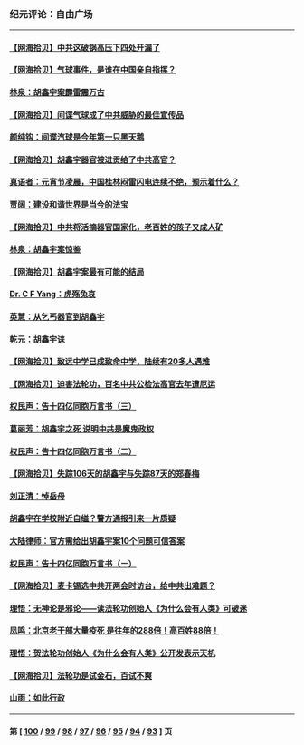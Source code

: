 ### 纪元评论：自由广场
---
#### [【网海拾贝】中共这破锅高压下四处开漏了](../../pages/nsc993/n13926953.md) 
#### [【网海拾贝】气球事件，是谁在中国亲自指挥？](../../pages/nsc993/n13926256.md) 
#### [林泉：胡鑫宇案霹雷震万古](../../pages/nsc993/n13926283.md) 
#### [【网海拾贝】间谍气球成了中共威胁的最佳宣传品](../../pages/nsc993/n13925216.md) 
#### [颜纯钩：间谍汽球是今年第一只黑天鹅](../../pages/nsc993/n13925162.md) 
#### [【网海拾贝】胡鑫宇器官被进贡给了中共高官？](../../pages/nsc993/n13923771.md) 
#### [真语者：元宵节凌晨，中国桂林闷雷闪电连续不绝，预示着什么？](../../pages/nsc993/n13923798.md) 
#### [贾阔：建设和谐世界是当今的法宝](../../pages/nsc993/n13923637.md) 
#### [【网海拾贝】中共将活摘器官国家化，老百姓的孩子又成人矿](../../pages/nsc993/n13923593.md) 
#### [林泉：胡鑫宇案惊鉴](../../pages/nsc993/n13922995.md) 
#### [【网海拾贝】胡鑫宇案最有可能的结局](../../pages/nsc993/n13922327.md) 
#### [Dr. C F Yang：虎殇兔哀](../../pages/nsc993/n13922352.md) 
#### [英慧：从乞丐器官到胡鑫宇](../../pages/nsc993/n13922344.md) 
#### [乾元：胡鑫宇诔](../../pages/nsc993/n13922017.md) 
#### [【网海拾贝】致远中学已成致命中学，陆续有20多人遇难](../../pages/nsc993/n13921434.md) 
#### [【网海拾贝】迫害法轮功，百名中共公检法高官去年遭厄运](../../pages/nsc993/n13920823.md) 
#### [权民声：告十四亿同胞万言书（三）](../../pages/nsc993/n13919505.md) 
#### [葛丽芳：胡鑫宇之死 说明中共是魔鬼政权](../../pages/nsc993/n13920681.md) 
#### [权民声：告十四亿同胞万言书（二）](../../pages/nsc993/n13919417.md) 
#### [【网海拾贝】失踪106天的胡鑫宇与失踪87天的郑春梅](../../pages/nsc993/n13919920.md) 
#### [刘正清：悼岳母](../../pages/nsc993/n13919896.md) 
#### [胡鑫宇在学校附近自缢？警方通报引来一片质疑](../../pages/nsc993/n13919412.md) 
#### [大陆律师：官方需给出胡鑫宇案10个问题可信答案](../../pages/nsc993/n13919377.md) 
#### [权民声：告十四亿同胞万言书（ㄧ）](../../pages/nsc993/n13919302.md) 
#### [【网海拾贝】麦卡锡选中共开两会时访台，给中共出难题？](../../pages/nsc993/n13919276.md) 
#### [理悟：无神论是邪论——读法轮功创始人《为什么会有人类》可破迷](../../pages/nsc993/n13919115.md) 
#### [凤鸣：北京老干部大量疫死 是往年的288倍！高百姓88倍！](../../pages/nsc993/n13919072.md) 
#### [理悟：贺法轮功创始人《为什么会有人类》公开发表示天机](../../pages/nsc993/n13919000.md) 
#### [【网海拾贝】法轮功是试金石，百试不爽](../../pages/nsc993/n13918078.md) 
#### [山雨：如此行政](../../pages/nsc993/n13918169.md) 

---
#### 第 [ [100](./100.md) / [99](./99.md) / [98](./98.md) / [97](./97.md) / [96](./96.md) / [95](./95.md) / [94](./94.md) / [93](./93.md) ] 页
